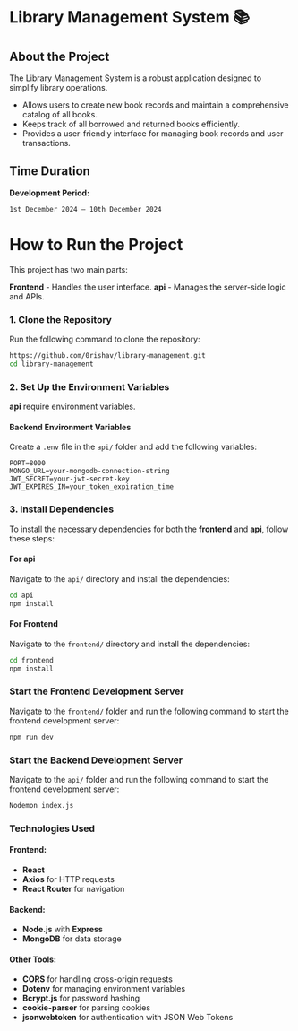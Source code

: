 # Library Management System 📚

## About the Project  
The Library Management System is a robust application designed to simplify library operations. 
- Allows users to create new book records and maintain a comprehensive catalog of all books.  
- Keeps track of all borrowed and returned books efficiently.
- Provides a user-friendly interface for managing book records and user transactions.

## Time Duration  
**Development Period:**  
```plaintext
1st December 2024 – 10th December 2024
```

# How to Run the Project
This project has two main parts:

**Frontend** - Handles the user interface.
**api** - Manages the server-side logic and APIs.

### 1. Clone the Repository  
Run the following command to clone the repository:  
```bash
https://github.com/0rishav/library-management.git
cd library-management
```

### 2. Set Up the Environment Variables  
 **api** require environment variables.

#### Backend Environment Variables  
Create a `.env` file in the `api/` folder and add the following variables:

```env
PORT=8000
MONGO_URL=your-mongodb-connection-string
JWT_SECRET=your-jwt-secret-key
JWT_EXPIRES_IN=your_token_expiration_time
```

### 3. Install Dependencies  
To install the necessary dependencies for both the **frontend** and **api**, follow these steps:

#### For api  
Navigate to the `api/` directory and install the dependencies:

```bash
cd api
npm install
```

#### For Frontend
Navigate to the `frontend/` directory and install the dependencies:

```bash
cd frontend
npm install
```

### Start the Frontend Development Server  
Navigate to the `frontend/` folder and run the following command to start the frontend development server:

```bash
npm run dev
```

### Start the Backend Development Server  
Navigate to the `api/` folder and run the following command to start the frontend development server:

```bash
Nodemon index.js
```

### Technologies Used  

#### Frontend:  
- **React**  
- **Axios** for HTTP requests  
- **React Router** for navigation  

#### Backend:  
- **Node.js** with **Express**  
- **MongoDB** for data storage  

#### Other Tools:   
- **CORS** for handling cross-origin requests  
- **Dotenv** for managing environment variables
- **Bcrypt.js** for password hashing
- **cookie-parser** for parsing cookies
- **jsonwebtoken** for authentication with JSON Web Tokens  
